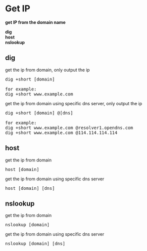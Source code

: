# Get IP

**get IP from the domain name**

**dig**  
**host**  
**nslookup**  

## dig
get the ip from domain, only output the ip 
<pre>
dig +short [domain]

for example:
dig +short www.example.com 
</pre>

get the ip from domain using specific dns server, only output the ip 
<pre>
dig +short [domain] @[dns]

for example:
dig +short www.example.com @resolver1.opendns.com
dig +short www.example.com @114.114.114.114
</pre>


## host
get the ip from domain
<pre>
host [domain]
</pre>

get the ip from domain using specific dns server 
<pre>
host [domain] [dns]
</pre>

## nslookup
get the ip from domain
<pre>
nslookup [domain]
</pre>

get the ip from domain using specific dns server 
<pre>
nslookup [domain] [dns]
</pre>
